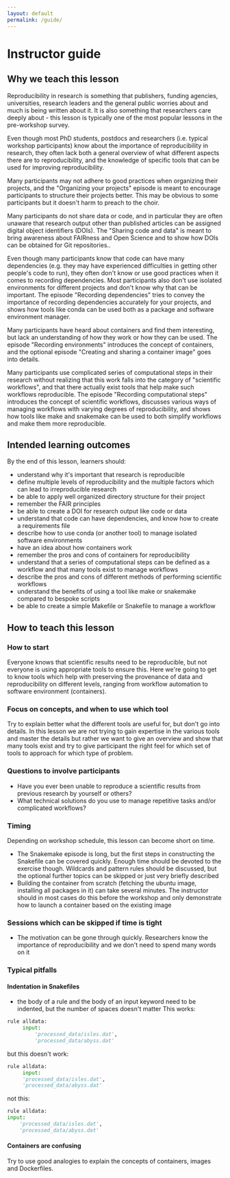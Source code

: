 ```yaml
---
layout: default
permalink: /guide/
---
```


# Instructor guide

## Why we teach this lesson

Reproducibility in research is something that publishers, funding agencies, universities,
research leaders and the general public worries about and much is being written about it.
It is also something that researchers care deeply about - this lesson is typically one of the 
most popular lessons in the pre-workshop survey.

Even though most PhD students, postdocs and researchers (i.e. typical workshop participants)
know about the importance of reproducibility in research, they often lack both a general 
overview of what different aspects there are to reproducibility, and the knowledge of 
specific tools that can be used for improving reproducibility.

Many participants may not adhere to good practices when organizing their projects, 
and the "Organizing your projects" episode is meant to encourage participants to 
structure their projects better. This may be obvious to some participants but it 
doesn't harm to preach to the choir.

Many participants do not share data or code, and in particular they are often 
unaware that research output other than published articles can be assigned 
digital object identifiers (DOIs). 
The "Sharing code and data" is meant to bring awareness about FAIRness and Open Science
and to show how DOIs can be obtained for Git repositories..

Even though many participants know that code can have many dependencies (e.g. they 
may have experienced difficulties in getting other people's code to run), they 
often don't know or use good practices when it comes to recording dependencies. 
Most participants also don't use isolated environments for different projects and 
don't know why that can be important.
The episode "Recording dependencies" tries to convey the importance of recording 
dependencies accurately for your projects, and shows how tools like conda can be 
used both as a package and software environment manager.

Many participants have heard about containers and find them interesting, but 
lack an understanding of how they work or how they can be used. The episode 
"Recording environments" introduces the concept of containers, and the optional 
episode "Creating and sharing a container image" goes into details.

Many participants use complicated series of computational steps in their research 
without realizing that this work falls into the category of "scientific workflows", 
and that there actually exist tools that help make such workflows reproducible.
The episode "Recording computational steps" introduces the concept of scientific 
workflows, discusses various ways of managing workflows with varying degrees of 
reproducibility, and shows how tools like make and snakemake can be used to 
both simplify workflows and make them more reproducible.

## Intended learning outcomes

By the end of this lesson, learners should:
- understand why it's important that research is reproducible
- define multiple levels of reproducibility and the multiple 
  factors which can lead to irreproducible research
- be able to apply well organized directory structure for their project
- remember the FAIR principles
- be able to create a DOI for research output like code or data
- understand that code can have dependencies, and know how to create a requirements file
- describe how to use conda (or another tool) to manage isolated software environments
- have an idea about how containers work
- remember the pros and cons of containers for reproducibility 
- understand that a series of computational steps can be defined as a workflow and 
  that many tools exist to manage workflows
- describe the pros and cons of different methods of performing scientific workflows
- understand the benefits of using a tool like make or snakemake compared to bespoke scripts
- be able to create a simple Makefile or Snakefile to manage a workflow

## How to teach this lesson

### How to start

Everyone knows that scientific results need to be reproducible, but not everyone is using 
appropriate tools to ensure this. Here we're going to get to know tools which help with
preserving the provenance of data and reproducibility on different levels, ranging from
workflow automation to software environment (containers).


### Focus on concepts, and when to use which tool

Try to explain better what the different tools are useful for, but don't go
into details.  In this lesson we are not trying to gain expertise in the
various tools and master the details but rather we want to give an overview and
show that many tools exist and try to give participant the right feel for which
set of tools to approach for which type of problem.


### Questions to involve participants

- Have you ever been unable to reproduce a scientific results from previous research by yourself or others?
- What technical solutions do you use to manage repetitive tasks and/or complicated workflows?


### Timing

Depending on workshop schedule, this lesson can become short on time. 
- The Snakemake episode is long, but the first steps in constructing the 
  Snakefile can be covered quickly. Enough time should be devoted to the exercise though. 
  Wildcards and pattern rules should be discussed, but the optional further topics can be skipped
  or just very briefly described
- Building the container from scratch (fetching the ubuntu image, installing all packages in it)
  can take several minutes. The instructor should in most cases do this before the workshop and 
  only demonstrate how to launch a container based on the existing image


### Sessions which can be skipped if time is tight

- The motivation can be gone through quickly. Researchers know the importance of
  reproducibility and we don't need to spend many words on it


### Typical pitfalls

#### Indentation in Snakefiles

- the body of a rule and the body of an input keyword need to be indented, but the number of spaces doesn't matter
This works:
```python
rule alldata:
     input:
         'processed_data/isles.dat',
         'processed_data/abyss.dat'
```
but this doesn't work:
```python
rule alldata:
     input:
     'processed_data/isles.dat',
     'processed_data/abyss.dat'
```
not this:
```python
rule alldata:
input:
    'processed_data/isles.dat',
    'processed_data/abyss.dat'
```

#### Containers are confusing

Try to use good analogies to explain the concepts of containers, 
images and Dockerfiles.
